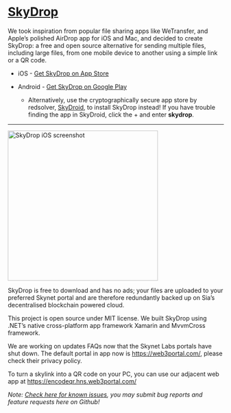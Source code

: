 # [SkyDrop](http://app.skydrop.hns.to/)

We took inspiration from popular file sharing apps like WeTransfer, and Apple’s polished AirDrop app for iOS and Mac, and decided to create SkyDrop: a free and open source alternative for sending multiple files, including large files, from one mobile device to another using a simple link or a QR code.

* iOS - [Get SkyDrop on App Store](https://apps.apple.com/app/id1568591168#?platform=iphone)

* Android - [Get SkyDrop on Google Play](https://play.google.com/store/apps/details?id=to.hns.skydrop)

  * Alternatively, use the cryptographically secure app store by redsolver, [SkyDroid](https://skydroid.app/), to install SkyDrop instead! If you have trouble finding the app in SkyDroid, click the + and enter **skydrop**.

---

<img src="http://tomdawes.co.uk/skydrop/screenshot.png" width="350" title="SkyDrop iOS screenshot">

SkyDrop is free to download and has no ads; your files are uploaded to your preferred Skynet portal and are therefore redundantly backed up on Sia’s decentralised blockchain powered cloud.

This project is open source under MIT license. We built SkyDrop using .NET’s native cross-platform app framework Xamarin and MvvmCross framework.

We are working on updates FAQs now that the Skynet Labs portals have shut down. The default portal in app now is https://web3portal.com/, please check their privacy policy.

To turn a skylink into a QR code on your PC, you can use our adjacent web app at https://encodeqr.hns.web3portal.com/

*Note: [Check here for known issues](https://github.com/SkyLabs-Innovation-Group/SkyDrop/issues?q=is%3Aissue+is%3Aopen+label%3A%22known+issues%22), you may submit bug reports and feature requests here on Github!*


